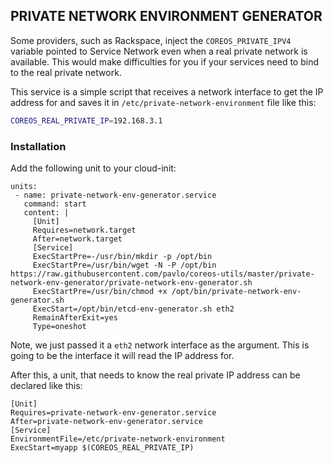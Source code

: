 ## PRIVATE NETWORK ENVIRONMENT GENERATOR

Some providers, such as Rackspace, inject the `COREOS_PRIVATE_IPV4` variable pointed to Service Network even when a real private network is available. This would make difficulties for you if your services need to bind to the real private network.

This service is a simple script that receives a network interface to get the IP address for and saves it in `/etc/private-network-environment` file like this:   

```bash
COREOS_REAL_PRIVATE_IP=192.168.3.1
```

### Installation

Add the following unit to your cloud-init:

    units:
     - name: private-network-env-generator.service
       command: start
       content: |
         [Unit]
         Requires=network.target
         After=network.target
         [Service]
         ExecStartPre=-/usr/bin/mkdir -p /opt/bin
         ExecStartPre=/usr/bin/wget -N -P /opt/bin https://raw.githubusercontent.com/pavlo/coreos-utils/master/private-network-env-generator/private-network-env-generator.sh
         ExecStartPre=/usr/bin/chmod +x /opt/bin/private-network-env-generator.sh
         ExecStart=/opt/bin/etcd-env-generator.sh eth2
         RemainAfterExit=yes
         Type=oneshot

Note, we just passed it a `eth2` network interface as the argument. This is going to be the interface it will read the IP address for.

After this, a unit, that needs to know the real private IP address can be declared like this:

    [Unit]
    Requires=private-network-env-generator.service
    After=private-network-env-generator.service
    [Service]
    EnvironmentFile=/etc/private-network-environment
    ExecStart=myapp $(COREOS_REAL_PRIVATE_IP)
